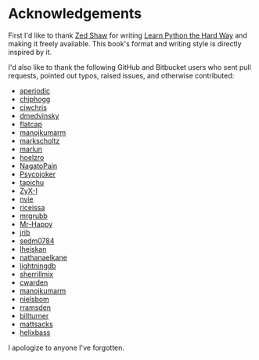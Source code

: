 Acknowledgements
================

First I'd like to thank [Zed Shaw][] for writing [Learn Python the Hard Way][]
and making it freely available.  This book's format and writing style is
directly inspired by it.

[Zed Shaw]: http://zedshaw.com/
[Learn Python the Hard Way]: http://learnpythonthehardway.org/

I'd also like to thank the following GitHub and Bitbucket users who sent pull
requests, pointed out typos, raised issues, and otherwise contributed:

* [aperiodic](https://github.com/aperiodic)
* [chiphogg](https://github.com/chiphogg)
* [ciwchris](https://github.com/ciwchris)
* [dmedvinsky](https://github.com/dmedvinsky)
* [flatcap](https://github.com/flatcap)
* [manojkumarm](https://github.com/manojkumarm)
* [markscholtz](https://github.com/markscholtz)
* [marlun](https://github.com/marlun)
* [hoelzro](https://github.com/hoelzro)
* [NagatoPain](https://github.com/NagatoPain)
* [Psycojoker](https://github.com/Psycojoker)
* [tapichu](https://github.com/tapichu)
* [ZyX-I](https://github.com/ZyX-I)
* [nvie](https://github.com/nvie)
* [riceissa](https://github.com/riceissa)
* [mrgrubb](https://github.com/mrgrubb)
* [Mr-Happy](https://github.com/Mr-Happy)
* [jrib](https://github.com/jrib)
* [sedm0784](https://github.com/sedm0784)
* [lheiskan](https://github.com/lheiskan)
* [nathanaelkane](https://github.com/nathanaelkane)
* [lightningdb](https://github.com/lightningdb)
* [sherrillmix](https://github.com/sherrillmix)
* [cwarden](https://github.com/cwarden)
* [manojkumarm](https://github.com/manojkumarm)
* [nielsbom](https://github.com/nielsbom)
* [rramsden](https://github.com/rramsden)
* [billturner](https://github.com/billturner)
* [mattsacks](https://github.com/mattsacks)
* [helixbass](https://bitbucket.org/helixbass)

I apologize to anyone I've forgotten.
